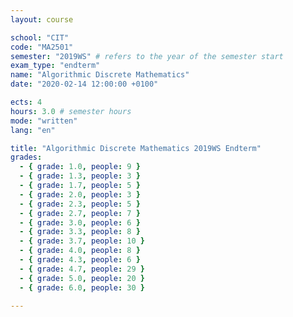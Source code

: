 ```yaml
---
layout: course

school: "CIT"
code: "MA2501"
semester: "2019WS" # refers to the year of the semester start
exam_type: "endterm"
name: "Algorithmic Discrete Mathematics"
date: "2020-02-14 12:00:00 +0100"

ects: 4
hours: 3.0 # semester hours
mode: "written"
lang: "en"

title: "Algorithmic Discrete Mathematics 2019WS Endterm"
grades:
  - { grade: 1.0, people: 9 }
  - { grade: 1.3, people: 3 }
  - { grade: 1.7, people: 5 }
  - { grade: 2.0, people: 3 }
  - { grade: 2.3, people: 5 }
  - { grade: 2.7, people: 7 }
  - { grade: 3.0, people: 6 }
  - { grade: 3.3, people: 8 }
  - { grade: 3.7, people: 10 }
  - { grade: 4.0, people: 8 }
  - { grade: 4.3, people: 6 }
  - { grade: 4.7, people: 29 }
  - { grade: 5.0, people: 20 }
  - { grade: 6.0, people: 30 }

---
```




